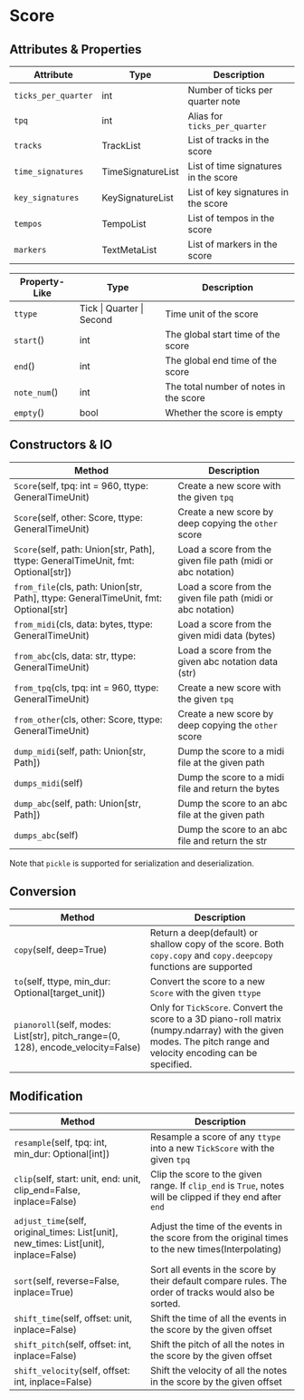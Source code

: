 # Score

## Attributes & Properties

| Attribute           | Type              | Description                          |
|---------------------|-------------------|--------------------------------------|
| `ticks_per_quarter` | int               | Number of ticks per quarter note     |
| `tpq`               | int               | Alias for `ticks_per_quarter`        |
| `tracks`            | TrackList         | List of tracks in the score          |
| `time_signatures`   | TimeSignatureList | List of time signatures in the score |
| `key_signatures`    | KeySignatureList  | List of key signatures in the score  |
| `tempos`            | TempoList         | List of tempos in the score          |
| `markers`           | TextMetaList      | List of markers in the score         |

| Property-Like | Type                      | Description                            |
|---------------|---------------------------|----------------------------------------|
| `ttype`       | Tick \| Quarter \| Second | Time unit of the score                 |
| `start`()     | int                       | The global start time of the score     |
| `end`()       | int                       | The global end time of the score       |
| `note_num`()  | int                       | The total number of notes in the score |
| `empty`()     | bool                      | Whether the score is empty             |

## Constructors & IO

| Method                                                                              | Description                                                  |
|-------------------------------------------------------------------------------------|--------------------------------------------------------------|
| `Score`(self, tpq: int = 960, ttype: GeneralTimeUnit)                               | Create a new score with the given `tpq`                      |
| `Score`(self, other: Score, ttype: GeneralTimeUnit)                                 | Create a new score by deep copying the `other` score         |
| `Score`(self, path: Union[str, Path], ttype: GeneralTimeUnit, fmt: Optional[str])   | Load a score from the given file path (midi or abc notation) |
| `from_file`(cls, path: Union[str, Path], ttype: GeneralTimeUnit, fmt: Optional[str] | Load a score from the given file path (midi or abc notation) |
| `from_midi`(cls, data: bytes, ttype: GeneralTimeUnit)                               | Load a score from the given midi data (bytes)                |
| `from_abc`(cls, data: str, ttype: GeneralTimeUnit)                                  | Load a score from the given abc notation data (str)          |
| `from_tpq`(cls, tpq: int = 960, ttype: GeneralTimeUnit)                             | Create a new score with the given `tpq`                      |
| `from_other`(cls, other: Score, ttype: GeneralTimeUnit)                             | Create a new score by deep copying the `other` score         |
| `dump_midi`(self, path: Union[str, Path])                                           | Dump the score to a midi file at the given path              |
| `dumps_midi`(self)                                                                  | Dump the score to a midi file and return the bytes           |
| `dump_abc`(self, path: Union[str, Path])                                            | Dump the score to an abc file at the given path              |
| `dumps_abc`(self)                                                                   | Dump the score to an abc file and return the str             |

Note that `pickle` is supported for serialization and deserialization.

## Conversion

| Method                                                                           | Description                                                                                                                                                     |
|----------------------------------------------------------------------------------|-----------------------------------------------------------------------------------------------------------------------------------------------------------------|
| `copy`(self, deep=True)                                                          | Return a deep(default) or shallow copy of the score. Both `copy.copy` and `copy.deepcopy` functions are supported                                               |
| `to`(self, ttype, min_dur: Optional[target_unit])                                | Convert the score to a new `Score` with the given `ttype`                                                                                                       |
| `pianoroll`(self, modes: List[str], pitch_range=(0, 128), encode_velocity=False) | Only for `TickScore`. Convert the score to a 3D piano-roll matrix (numpy.ndarray) with the given modes. The pitch range and velocity encoding can be specified. |

## Modification

| Method                                                                                | Description                                                                                               |
|---------------------------------------------------------------------------------------|-----------------------------------------------------------------------------------------------------------|
| `resample`(self, tpq: int, min_dur: Optional[int])                                    | Resample a score of any `ttype` into a new `TickScore` with the given `tpq`                               |
| `clip`(self, start: unit, end: unit, clip_end=False, inplace=False)                   | Clip the score to the given range. If `clip_end` is `True`, notes will be clipped if they end after `end` |
| `adjust_time`(self, original_times: List[unit], new_times: List[unit], inplace=False) | Adjust the time of the events in the score from the original times to the new times(Interpolating)        |
| `sort`(self, reverse=False, inplace=True)                                             | Sort all events in the score by their default compare rules. The order of tracks would also be sorted.    |
| `shift_time`(self, offset: unit, inplace=False)                                       | Shift the time of all the events in the score by the given offset                                         |
| `shift_pitch`(self, offset: int, inplace=False)                                       | Shift the pitch of all the notes in the score by the given offset                                         |
| `shift_velocity`(self, offset: int, inplace=False)                                    | Shift the velocity of all the notes in the score by the given offset                                      |
